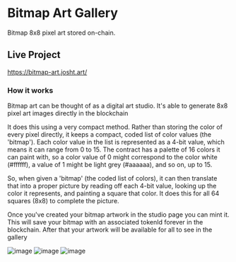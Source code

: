 # Bitmap Art Gallery

Bitmap 8x8 pixel art stored on-chain.

## Live Project

https://bitmap-art.josht.art/

### How it works

Bitmap art can be thought of as a digital art studio. It's able to generate 8x8 pixel art images directly in the blockchain

It does this using a very compact method. Rather than storing the color of every pixel directly, it keeps a compact, coded list of color values (the 'bitmap'). Each color value in the list is represented as a 4-bit value, which means it can range from 0 to 15. The contract has a palette of 16 colors it can paint with, so a color value of 0 might correspond to the color white (#ffffff), a value of 1 might be light grey (#aaaaaa), and so on, up to 15.

So, when given a 'bitmap' (the coded list of colors), it can then translate that into a proper picture by reading off each 4-bit value, looking up the color it represents, and painting a square that color. It does this for all 64 squares (8x8) to complete the picture.

Once you've created your bitmap artwork in the studio page you can mint it. This will save your bitmap with an associated tokenId forever in the blockchain. After that your artwork will be available for all to see in the gallery

![image](https://github.com/jtardioli/bitmap-art-gallery/assets/85530348/d143e1b5-3d8f-4579-93bc-66b9f0ffcfa6)
![image](https://github.com/jtardioli/bitmap-art-gallery/assets/85530348/cd572e5c-1296-4632-87b1-2aca710b6c67)
![image](https://github.com/jtardioli/bitmap-art-gallery/assets/85530348/dd07d693-e31c-451a-9c18-99d1d4bb91b4)

